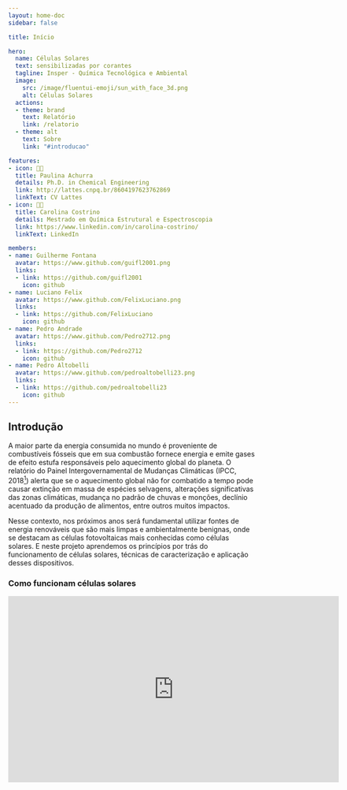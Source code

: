 ```yaml
---
layout: home-doc
sidebar: false

title: Início

hero:
  name: Células Solares
  text: sensibilizadas por corantes
  tagline: Insper - Química Tecnológica e Ambiental
  image:
    src: /image/fluentui-emoji/sun_with_face_3d.png
    alt: Células Solares
  actions:
  - theme: brand
    text: Relatório
    link: /relatorio
  - theme: alt
    text: Sobre
    link: "#introducao"

features:
- icon: 👩‍🔬
  title: Paulina Achurra
  details: Ph.D. in Chemical Engineering
  link: http://lattes.cnpq.br/8604197623762869
  linkText: CV Lattes
- icon: 👩‍🔬
  title: Carolina Costrino
  details: Mestrado em Química Estrutural e Espectroscopia
  link: https://www.linkedin.com/in/carolina-costrino/
  linkText: LinkedIn

members:
- name: Guilherme Fontana
  avatar: https://www.github.com/guifl2001.png
  links:
  - link: https://github.com/guifl2001
    icon: github
- name: Luciano Felix
  avatar: https://www.github.com/FelixLuciano.png
  links:
  - link: https://github.com/FelixLuciano
    icon: github
- name: Pedro Andrade
  avatar: https://www.github.com/Pedro2712.png
  links:
  - link: https://github.com/Pedro2712
    icon: github
- name: Pedro Altobelli
  avatar: https://www.github.com/pedroaltobelli23.png
  links:
  - link: https://github.com/pedroaltobelli23
    icon: github
---
```


## Introdução

A maior parte da energia consumida no mundo é proveniente de combustíveis fósseis que
em sua combustão fornece energia e emite gases de efeito estufa responsáveis pelo
aquecimento global do planeta. O relatório do Painel Intergovernamental de Mudanças
Climáticas (IPCC, 2018[^1]) alerta que se o aquecimento global não for
combatido a tempo pode causar extinção em massa de espécies selvagens, alterações
significativas das zonas climáticas, mudança no padrão de chuvas e monções, declínio
acentuado da produção de alimentos, entre outros muitos impactos.

Nesse contexto, nos próximos anos será fundamental utilizar fontes de energia renováveis
que são mais limpas e ambientalmente benignas, onde se destacam as células fotovoltaicas
mais conhecidas como células solares. E neste projeto aprendemos os princípios por trás
do funcionamento de células solares, técnicas de caracterização e aplicação desses dispositivos.

### Como funcionam células solares

<iframe width="672" height="378" src="https://www.youtube.com/embed/L_q6LRgKpTw" title="Como as células solares funcionam?" frameborder="0" allow="accelerometer; autoplay; clipboard-write; encrypted-media; gyroscope; picture-in-picture" allowfullscreen />

### Células solares sensibilizadas por corante

<iframe width="672" height="378" src="https://www.youtube.com/embed/g1TfQ9rypHI" title="Como as células solares funcionam?" frameborder="0" allow="accelerometer; autoplay; clipboard-write; encrypted-media; gyroscope; picture-in-picture" allowfullscreen />


## Processo de foncecção de uma célula solar

<ImgZoom src="/image/esquema-de-fabricacao.jpg" alt="Esquema de montagem de uma célula solar sensibilizada por corante">
    Figura 1 - Esquema de montagem de uma célula solar sensibilizada por corante
</ImgZoom>

[^1]: IPCC. Global **Warming of 1.5°C**. Cambridge University Press, Cambridge, UK and New York. 2018. Disponível em: [ipcc.ch/sr15](https://www.ipcc.ch/sr15/).
